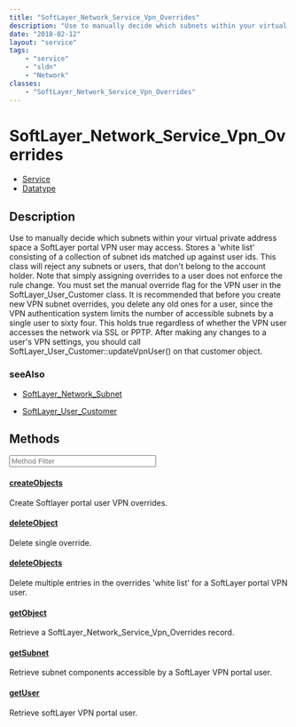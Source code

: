 ```yaml
---
title: "SoftLayer_Network_Service_Vpn_Overrides"
description: "Use to manually decide which subnets within your virtual private address space a SoftLayer portal VPN user may access.... "
date: "2018-02-12"
layout: "service"
tags:
    - "service"
    - "sldn"
    - "Network"
classes:
    - "SoftLayer_Network_Service_Vpn_Overrides"
---
```

# SoftLayer_Network_Service_Vpn_Overrides
<div id='service-datatype'>
    <ul id='sldn-reference-tabs'>
    <li id='service'> <a href='/reference/services/SoftLayer_Network_Service_Vpn_Overrides' >Service</a></li>    <li id='datatype'> <a href='/reference/datatypes/SoftLayer_Network_Service_Vpn_Overrides' >Datatype</a></li>
    </ul>
</div>

## Description


Use to manually decide which subnets within your virtual private address space a SoftLayer portal VPN user may access.  Stores a 'white list' consisting of a collection of subnet ids matched up against user ids. This class will reject any subnets or users, that don't belong to the account holder.  Note that simply assigning overrides to a user does not enforce the rule change.  You must set the manual override flag for the VPN user in the SoftLayer_User_Customer class.  It is recommended that before you create new VPN subnet overrides, you delete any old ones for a user, since the VPN authentication system limits the number of accessible subnets by a single user to sixty four.  This holds true regardless of whether the VPN user accesses the network via SSL or PPTP.  After making any changes to a user's VPN settings, you should call SoftLayer_User_Customer::updateVpnUser() on that customer object. 





### seeAlso

* [SoftLayer_Network_Subnet](/reference/services/SoftLayer_Network_Subnet )


* [SoftLayer_User_Customer](/reference/services/SoftLayer_User_Customer )


        
<div id="properties" class="content service-content">

## Methods

<div class="view-filters">
    <div class="clearfix">
        <div class="search-input-box">
            <input placeholder="Method Filter" onkeyup="titleSearch(inputId='edit-combine', divId='method-div', elementClass='method-row')" 
                type="text" id="edit-combine" value="" size="30" maxlength="128" class="form-text">
        </div>
    </div>
</div>

<div id="method-div">

<div class="method-row">

#### [createObjects](/reference/services/SoftLayer_Network_Service_Vpn_Overrides/createObjects)
Create Softlayer portal user VPN overrides.

</div>

<div class="method-row">

#### [deleteObject](/reference/services/SoftLayer_Network_Service_Vpn_Overrides/deleteObject)
Delete single override.

</div>

<div class="method-row">

#### [deleteObjects](/reference/services/SoftLayer_Network_Service_Vpn_Overrides/deleteObjects)
Delete multiple entries in the overrides 'white list' for a SoftLayer portal VPN user.

</div>

<div class="method-row">

#### [getObject](/reference/services/SoftLayer_Network_Service_Vpn_Overrides/getObject)
Retrieve a SoftLayer_Network_Service_Vpn_Overrides record.

</div>

<div class="method-row">

#### [getSubnet](/reference/services/SoftLayer_Network_Service_Vpn_Overrides/getSubnet)
Retrieve subnet components accessible by a SoftLayer VPN portal user.

</div>

<div class="method-row">

#### [getUser](/reference/services/SoftLayer_Network_Service_Vpn_Overrides/getUser)
Retrieve softLayer VPN portal user.

</div>
</div>

</div>

